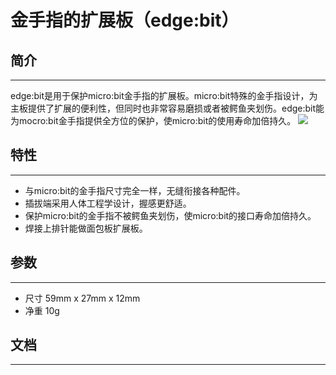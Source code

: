 ﻿# 金手指的扩展板（edge:bit）

## 简介
---

edge:bit是用于保护micro:bit金手指的扩展板。micro:bit特殊的金手指设计，为主板提供了扩展的便利性，但同时也非常容易磨损或者被鳄鱼夹划伤。edge:bit能为mocro:bit金手指提供全方位的保护，使micro:bit的使用寿命加倍持久。
![](https://wiki-media-ef.oss-cn-hongkong.aliyuncs.com/docs/microbit/expansion-board/images/s25RgSe.jpg)



## 特性
---

- 与micro:bit的金手指尺寸完全一样，无缝衔接各种配件。
- 插拔端采用人体工程学设计，握感更舒适。
- 保护micro:bit的金手指不被鳄鱼夹划伤，使micro:bit的接口寿命加倍持久。
- 焊接上排针能做面包板扩展板。


## 参数
---

- 尺寸 59mm x 27mm x 12mm
- 净重 10g

## 文档
---



















